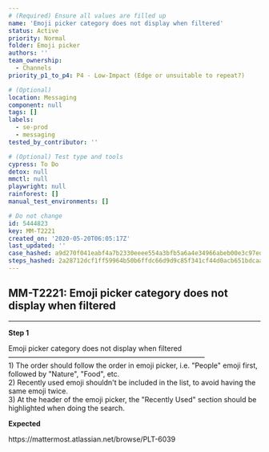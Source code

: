 ```yaml
---
# (Required) Ensure all values are filled up
name: 'Emoji picker category does not display when filtered'
status: Active
priority: Normal
folder: Emoji picker
authors: ''
team_ownership:
  - Channels
priority_p1_to_p4: P4 - Low-Impact (Edge or unsuitable to repeat?)

# (Optional)
location: Messaging
component: null
tags: []
labels:
  - se-prod
  - messaging
tested_by_contributor: ''

# (Optional) Test type and tools
cypress: To Do
detox: null
mmctl: null
playwright: null
rainforest: []
manual_test_environments: []

# Do not change
id: 5444823
key: MM-T2221
created_on: '2020-05-20T06:05:17Z'
last_updated: ''
case_hashed: a9d270f041eabf4a7b2330eeee554a3bfb5a6a4e34966abeb00e3c97edd8eeb0a68808991379ddcb737064cb2c0c126d
steps_hashed: 2a28712dcf1ff59964b50b6ffdc66d9d9c85f341cf44d0acb651bdcaa833c8c3e0b3dd8e224b26ca85c2f5844d59b24c
---
```


<!-- (Auto-generated) Based on frontmatter's "key" and "name" -->

## MM-T2221: Emoji picker category does not display when filtered

---

**Step 1**

Emoji picker category does not display when filtered\
————————————————————————————\
1\) The order should follow the order in emoji picker, i.e. "People" emoji first, followed by "Nature", "Food", etc.\
2\) Recently used emoji shouldn't be included in the list, to avoid having the same emoji twice.\
3\) At the header of the emoji picker, the "Recently Used" section should be highlighted when doing the search.

**Expected**

https\://mattermost.atlassian.net/browse/PLT-6039
